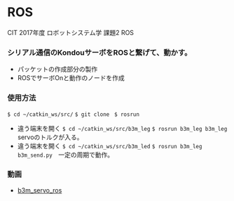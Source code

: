 # ROS
CIT 2017年度 ロボットシステム学 課題2 ROS

### シリアル通信のKondouサーボをROSと繋げて、動かす。
* パッケットの作成部分の製作
* ROSでサーボOnと動作のノードを作成

### 使用方法
 `$ cd ~/catkin_ws/src/`
 `$ git clone `
 `$ rosrun`
* 違う端末を開く
 `$ cd ~/catkin_ws/src/b3m_leg`
 `$ rosrun b3m_leg b3m_leg` servoのトルクが入る。
* 違う端末を開く
 `$ cd ~/catkin_ws/src/b3m_led`
 `$ rosrun b3m_leg b3m_send.py`　一定の周期で動作。

### 動画
* [b3m_servo_ros]()

